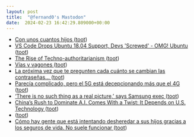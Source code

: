 ```yaml
---
layout: post
title:  "@fernand0's Mastodon"
date:  2024-02-23 16:42:29.809000+00:00
---
```

*  [Con unos cuantos hijos ](https://avecesunafoto.wordpress.com/2024/02/23/con-unos-cuantos-hijos) ([toot](https://mastodon.social/@fernand0/111981792412159669))
*  [VS Code Drops Ubuntu 18.04 Support, Devs 'Screwed' - OMG! Ubuntu ](https://www.omgubuntu.co.uk/2024/02/vscode-drops-ubuntu-18-04-support-leaves-devs-screwe) ([toot](https://mastodon.social/@fernand0/111981665152087116))
*  [The Rise of Techno-authoritarianism ](https://www.theatlantic.com/magazine/archive/2024/03/facebook-meta-silicon-valley-politics/677168) ([toot](https://mastodon.social/@fernand0/111981402773170344))
*  [Vías y vagones ](https://www.flickr.com/photos/fernand0/53530748333) ([toot](https://mastodon.social/@fernand0/111981282207823403))
*  [La próxima vez que te pregunten cada cuánto se cambian las contraseñas… ](https://sysfatal.github.io/passwords.htm) ([toot](https://mastodon.social/@fernand0/111981174513391786))
*  [Parecía complicado, pero el 5G está decepcionando más que el 4G ](https://www.adslzone.net/noticias/redes/decepcion-velocidades-5g-4g) ([toot](https://mastodon.social/@fernand0/111980713427463518))
*  [‘There is no such thing as a real picture,’ says Samsung exec ](https://www.theverge.com/2024/2/2/24059955/samsung-no-such-thing-as-real-photo-a) ([toot](https://mastodon.social/@fernand0/111980586039269569))
*  [China’s Rush to Dominate A.I. Comes With a Twist: It Depends on U.S. Technology ](https://www.nytimes.com/2024/02/21/technology/china-united-states-artificial-intelligence.htm) ([toot](https://mastodon.social/@fernand0/111980051931169347))
*  [ ](https://mastodon.social/users/fernand0/statuses/111979345295590104/activity) ([toot](https://mastodon.social/users/fernand0/statuses/111979345295590104/activity))
*  [Cómo hay gente que está intentando desheredar a sus hijos gracias a los seguros de vida. No suele funcionar  ](https://www.elblogsalmon.com/entorno/como-hay-gente-que-esta-intentando-desheredar-a-sus-hijos-gracias-a-seguros-vida-no-suele-funciona) ([toot](https://mastodon.social/@fernand0/111978384975719534))
